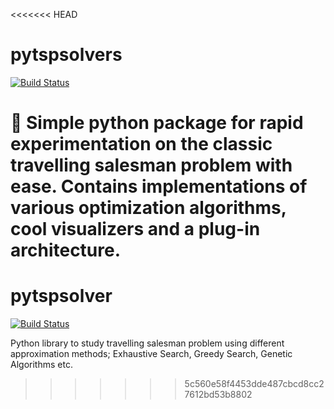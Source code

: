 <<<<<<< HEAD
# pytspsolvers

[![Build Status](https://dev.azure.com/rithinchalumuri/pytspsolver/_apis/build/status/pytspsolver-CI?branchName=master)](https://dev.azure.com/rithinchalumuri/pytspsolver/_build/latest?definitionId=5&branchName=master)

🚚 Simple python package for rapid experimentation on the classic travelling salesman problem with ease. Contains implementations of various optimization algorithms, cool visualizers and a plug-in architecture.
=======
# pytspsolver

[![Build Status](https://dev.azure.com/rithinchalumuri/pytspsolver/_apis/build/status/pytspsolver-CI?branchName=master)](https://dev.azure.com/rithinchalumuri/pytspsolver/_build/latest?definitionId=5&branchName=master)

Python library to study travelling salesman problem using different approximation methods; Exhaustive Search, Greedy Search, Genetic Algorithms etc. 
>>>>>>> 5c560e58f4453dde487cbcd8cc27612bd53b8802
